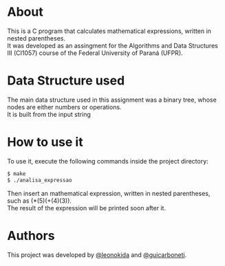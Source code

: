 # About
This is a C program that calculates mathematical expressions, written in nested parentheses.  
It was developed as an assingment for the Algorithms and Data Structures III (CI1057) course of the Federal University of Paraná (UFPR).

# Data Structure used
The main data structure used in this assignment was a binary tree, whose nodes are either numbers or operations.  
It is built from the input string

# How to use it
To use it, execute the following commands inside the project directory:
```bash
$ make
$ ./analisa_expressao
```
Then insert an mathematical expression, written in nested parentheses, such as (*(5)(+(4)(3)).  
The result of the expression will be printed soon after it.

# Authors
This project was developed by [@leonokida](https://github.com/leonokida) and [@guicarboneti](https://github.com/guicarboneti).
